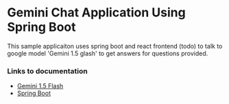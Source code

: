 # Gemini Chat Application Using Spring Boot

This sample applicaiton uses spring boot and react frontend (todo) to talk to google model 'Gemini 1.5 glash' to get answers for questions provided.


### Links to documentation

- [Gemini 1.5 Flash](https://ai.google.dev/gemini-api/docs/models/gemini#gemini-1.5-flash)
- [Spring Boot](https://spring.io/blog/2025/02/20/spring-boot-3-4-3-available-now)